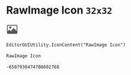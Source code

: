 # RawImage Icon `32x32`
<img src="/img/RawImage%20Icon.png" width=32 height=32>

``` CSharp
EditorGUIUtility.IconContent("RawImage Icon")
```
```
RawImage Icon
```
```
-6507938474708602768
```
